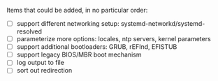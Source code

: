 Items that could be added, in no particular order:
* [ ] support different networking setup: systemd-networkd/systemd-resolved
* [ ] parameterize more options: locales, ntp servers, kernel parameters
* [ ] support additional bootloaders: GRUB, rEFInd, EFISTUB
* [ ] support legacy BIOS/MBR boot mechanism
* [ ] log output to file
* [ ] sort out redirection
